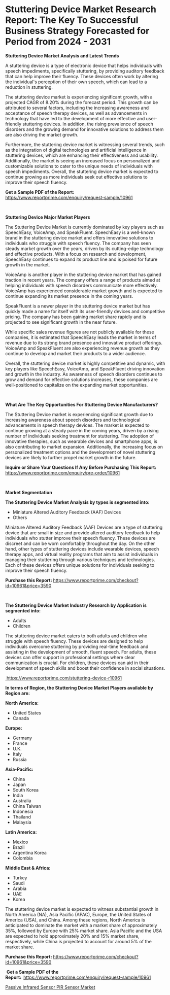 <p><h1>Stuttering Device Market Research Report: The Key To Successful Business Strategy Forecasted for Period from 2024 - 2031</h1></p><p><strong>Stuttering Device Market Analysis and Latest Trends</strong></p>
<p><p>A stuttering device is a type of electronic device that helps individuals with speech impediments, specifically stuttering, by providing auditory feedback that can help improve their fluency. These devices often work by altering the individual's perception of their own speech, which can lead to a reduction in stuttering.</p><p>The stuttering device market is experiencing significant growth, with a projected CAGR of 8.20% during the forecast period. This growth can be attributed to several factors, including the increasing awareness and acceptance of speech therapy devices, as well as advancements in technology that have led to the development of more effective and user-friendly stuttering devices. In addition, the rising prevalence of speech disorders and the growing demand for innovative solutions to address them are also driving the market growth.</p><p>Furthermore, the stuttering device market is witnessing several trends, such as the integration of digital technologies and artificial intelligence in stuttering devices, which are enhancing their effectiveness and usability. Additionally, the market is seeing an increased focus on personalized and customizable solutions to cater to the unique needs of individuals with speech impediments. Overall, the stuttering device market is expected to continue growing as more individuals seek out effective solutions to improve their speech fluency.</p></p>
<p><strong>Get a Sample PDF of the Report:&nbsp;</strong> <a href="https://www.reportprime.com/enquiry/request-sample/10961">https://www.reportprime.com/enquiry/request-sample/10961</a></p>
<p>&nbsp;</p>
<p><strong>Stuttering Device Major Market Players</strong></p>
<p><p>The Stuttering Device Market is currently dominated by key players such as SpeechEasy, VoiceAmp, and SpeakFluent. SpeechEasy is a well-known brand in the stuttering device market and offers innovative solutions to individuals who struggle with speech fluency. The company has seen steady market growth over the years, driven by its cutting-edge technology and effective products. With a focus on research and development, SpeechEasy continues to expand its product line and is poised for future growth in the market.</p><p>VoiceAmp is another player in the stuttering device market that has gained traction in recent years. The company offers a range of products aimed at helping individuals with speech disorders communicate more effectively. VoiceAmp has experienced considerable market growth and is expected to continue expanding its market presence in the coming years.</p><p>SpeakFluent is a newer player in the stuttering device market but has quickly made a name for itself with its user-friendly devices and competitive pricing. The company has been gaining market share rapidly and is projected to see significant growth in the near future.</p><p>While specific sales revenue figures are not publicly available for these companies, it is estimated that SpeechEasy leads the market in terms of revenue due to its strong brand presence and innovative product offerings. VoiceAmp and SpeakFluent are also experiencing revenue growth as they continue to develop and market their products to a wider audience.</p><p>Overall, the stuttering device market is highly competitive and dynamic, with key players like SpeechEasy, VoiceAmp, and SpeakFluent driving innovation and growth in the industry. As awareness of speech disorders continues to grow and demand for effective solutions increases, these companies are well-positioned to capitalize on the expanding market opportunities.</p></p>
<p>&nbsp;</p>
<p><strong>What Are The Key Opportunities For Stuttering Device Manufacturers?</strong></p>
<p><p>The Stuttering Device market is experiencing significant growth due to increasing awareness about speech disorders and technological advancements in speech therapy devices. The market is expected to continue growing at a steady pace in the coming years, driven by a rising number of individuals seeking treatment for stuttering. The adoption of innovative therapies, such as wearable devices and smartphone apps, is also contributing to market expansion. Additionally, the increasing focus on personalized treatment options and the development of novel stuttering devices are likely to further propel market growth in the future.</p></p>
<p><strong>Inquire or Share Your Questions If Any Before Purchasing This Report:</strong> <a href="https://www.reportprime.com/enquiry/pre-order/10961">https://www.reportprime.com/enquiry/pre-order/10961</a></p>
<p>&nbsp;</p>
<p><strong>Market Segmentation</strong></p>
<p><strong>The Stuttering Device Market Analysis by types is segmented into:</strong></p>
<p><ul><li>Miniature Altered Auditory Feedback (AAF) Devices</li><li>Others</li></ul></p>
<p><p>Miniature Altered Auditory Feedback (AAF) Devices are a type of stuttering device that are small in size and provide altered auditory feedback to help individuals who stutter improve their speech fluency. These devices are discreet and can be worn comfortably throughout the day. On the other hand, other types of stuttering devices include wearable devices, speech therapy apps, and virtual reality programs that aim to assist individuals in managing their stuttering through various techniques and technologies. Each of these devices offers unique solutions for individuals seeking to improve their speech fluency.</p></p>
<p><strong>Purchase this Report:&nbsp;</strong><a href="https://www.reportprime.com/checkout?id=10961&price=3590">https://www.reportprime.com/checkout?id=10961&price=3590</a></p>
<p>&nbsp;</p>
<p><strong>The Stuttering Device Market Industry Research by Application is segmented into:</strong></p>
<p><ul><li>Adults</li><li>Children</li></ul></p>
<p><p>The stuttering device market caters to both adults and children who struggle with speech fluency. These devices are designed to help individuals overcome stuttering by providing real-time feedback and assisting in the development of smooth, fluent speech. For adults, these devices can offer support in professional settings where clear communication is crucial. For children, these devices can aid in their development of speech skills and boost their confidence in social situations.</p></p>
<p><a href="https://www.reportprime.com/stuttering-device-r10961">&nbsp;https://www.reportprime.com/stuttering-device-r10961</a></p>
<p><strong>In terms of Region, the Stuttering Device Market Players available by Region are:</strong></p>
<p>
    <p> <strong> North America: </strong>
        <ul>
            <li>United States</li>
            <li>Canada</li>
        </ul>
        </p> 
    <p> <strong> Europe: </strong>
        <ul>
            <li>Germany</li>
            <li>France</li>
            <li>U.K.</li>
            <li>Italy</li>
            <li>Russia</li>
        </ul>
        </p> 
    <p> <strong> Asia-Pacific: </strong>
        <ul>
            <li>China</li>
            <li>Japan</li>
            <li>South Korea</li>
            <li>India</li>
            <li>Australia</li>
            <li>China Taiwan</li>
            <li>Indonesia</li>
            <li>Thailand</li>
            <li>Malaysia</li>
        </ul>
        </p> 
    <p> <strong> Latin America: </strong>
        <ul>
            <li>Mexico</li>
            <li>Brazil</li>
            <li>Argentina Korea</li>
            <li>Colombia</li>
        </ul>
        </p> 
    <p> <strong> Middle East & Africa: </strong>
        <ul>
            <li>Turkey</li>
            <li>Saudi</li>
            <li>Arabia</li>
            <li>UAE</li>
            <li>Korea</li>
        </ul>
    </p>
    </p>
<p><p>The stuttering device market is expected to witness substantial growth in North America (NA), Asia Pacific (APAC), Europe, the United States of America (USA), and China. Among these regions, North America is anticipated to dominate the market with a market share of approximately 35%, followed by Europe with 25% market share. Asia Pacific and the USA are expected to hold approximately 20% and 15% market share, respectively, while China is projected to account for around 5% of the market share.</p></p>
<p><strong>Purchase this Report: </strong><a href="https://www.reportprime.com/checkout?id=10961&price=3590">https://www.reportprime.com/checkout?id=10961&price=3590</a></p>
<p>&nbsp;<strong>Get a Sample PDF of the Report:&nbsp;&nbsp;</strong><a href="https://www.reportprime.com/enquiry/request-sample/10961">https://www.reportprime.com/enquiry/request-sample/10961</a></p>
<p><strong></strong></p>
<p><p><a href="https://changeable-paste-463.notion.site/Passive-Infrared-Sensor-PIR-Sensor-Market-Share-Evolution-and-Market-Growth-Trends-2024-2031-1cc5c6b5e351489e90b744615ed7ffce">Passive Infrared Sensor PIR Sensor Market</a></p></p>